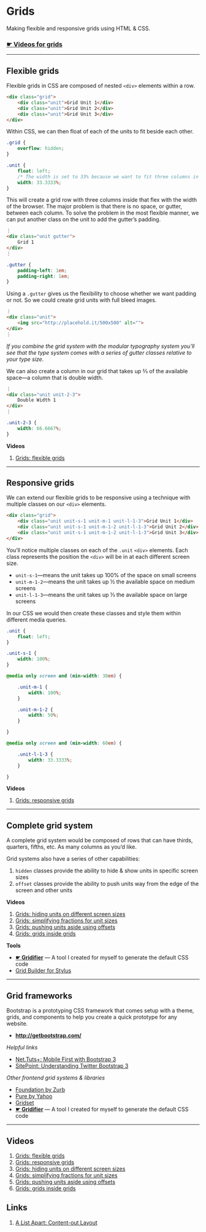 # Grids

Making flexible and responsive grids using HTML & CSS.

### [☛ Videos for grids](https://www.youtube.com/playlist?list=PLWjCJDeWfDdeUChfM6TV2U7jzQVRjsu60)

---

## Flexible grids

Flexible grids in CSS are composed of nested `<div>` elements within a row.

```html
<div class="grid">
	<div class="unit">Grid Unit 1</div>
	<div class="unit">Grid Unit 2</div>
	<div class="unit">Grid Unit 3</div>
</div>
```

Within CSS, we can then float of each of the units to fit beside each other.

```css
.grid {
	overflow: hidden;
}

.unit {
	float: left;
	/* The width is set to 33% because we want to fit three columns in our row. */
	width: 33.3333%;
}
```

This will create a grid row with three columns inside that flex with the width of the browser.
The major problem is that there is no space, or gutter, between each column.
To solve the problem in the most flexible manner, we can put another class on the unit to add the gutter’s padding.

```html
⋮
<div class="unit gutter">
	Grid 1
</div>
⋮
```

```css
.gutter {
	padding-left: 1em;
	padding-right: 1em;
}
```

Using a `.gutter` gives us the flexibility to choose whether we want padding or not.
So we could create grid units with full bleed images.

```html
⋮
<div class="unit">
	<img src="http://placehold.it/500x500" alt="">
</div>
⋮
```

*If you combine the grid system with the modular typography system you’ll see that the type system comes with a series of gutter classes relative to your type size.*

We can also create a column in our grid that takes up ⅔ of the available space—a column that is double width.

```html
⋮
<div class="unit unit-2-3">
	Double Width 1
</div>
⋮
```

```css
.unit-2-3 {
	width: 66.6667%;
}
```

**Videos**

1. [Grids: flexible grids](https://www.youtube.com/watch?v=KN-KIG3mcxE&list=PLWjCJDeWfDdeUChfM6TV2U7jzQVRjsu60&index=1)

---

## Responsive grids

We can extend our flexible grids to be responsive using a technique with multiple classes on our `<div>` elements.

```html
<div class="grid">
	<div class="unit unit-s-1 unit-m-1 unit-l-1-3">Grid Unit 1</div>
	<div class="unit unit-s-1 unit-m-1-2 unit-l-1-3">Grid Unit 2</div>
	<div class="unit unit-s-1 unit-m-1-2 unit-l-1-3">Grid Unit 3</div>
</div>
```

You’ll notice multiple classes on each of the `.unit` `<div>` elements.
Each class represents the position the `<div>` will be in at each different screen size.

- `unit-s-1`—means the unit takes up 100% of the space on small screens
- `unit-m-1-2`—means the unit takes up ½ the available space on medium screens
- `unit-l-1-3`—means the unit takes up ⅓ the available space on large screens

In our CSS we would then create these classes and style them within different media queries.

```css
.unit {
	float: left;
}

.unit-s-1 {
	width: 100%;
}

@media only screen and (min-width: 38em) {

	.unit-m-1 {
		width: 100%;
	}

	.unit-m-1-2 {
		width: 50%;
	}

}

@media only screen and (min-width: 60em) {

	.unit-l-1-3 {
		width: 33.3333%;
	}

}

```

**Videos**

1. [Grids: responsive grids](https://www.youtube.com/watch?v=3Gm785OgJ4E&list=PLWjCJDeWfDdeUChfM6TV2U7jzQVRjsu60&index=2)

---

## Complete grid system

A complete grid system would be composed of rows that can have thirds, quarters, fifths, etc. As many columns as you’d like.

Grid systems also have a series of other capabilities:

1. `hidden` classes provide the ability to hide & show units in specific screen sizes
2. `offset` classes provide the ability to push units way from the edge of the screen and other units

**Videos**

1. [Grids: hiding units on different screen sizes](https://www.youtube.com/watch?v=9Y8IyXFqbNU&list=PLWjCJDeWfDdeUChfM6TV2U7jzQVRjsu60&index=3)
2. [Grids: simplifying fractions for unit sizes](https://www.youtube.com/watch?v=BNFKLqYl8rU&list=PLWjCJDeWfDdeUChfM6TV2U7jzQVRjsu60&index=4)
3. [Grids: pushing units aside using offsets](https://www.youtube.com/watch?v=kVMdNbrHgbQ&list=PLWjCJDeWfDdeUChfM6TV2U7jzQVRjsu60&index=5)
4. [Grids: grids inside grids](https://www.youtube.com/watch?v=hpwjNC4Eo-U&list=PLWjCJDeWfDdeUChfM6TV2U7jzQVRjsu60&index=6)

**Tools**

- **[☛ Gridifier](http://tjb.io/grids)** — A tool I created for myself to generate the default CSS code
- [Grid Builder for Stylus](https://gist.github.com/thomasjbradley/7186573)

---

## Grid frameworks

Bootstrap is a prototyping CSS framework that comes setup with a theme, grids, and components to help you create a quick prototype for any website.

- **<http://getbootstrap.com/>**

*Helpful links*

- [Net.Tuts+: Mobile First with Bootstrap 3](http://net.tutsplus.com/tutorials/html-css-techniques/mobile-first-with-bootstrap-3/)
- [SitePoint: Understanding Twitter Bootstrap 3](http://www.sitepoint.com/understanding-twitter-bootstrap-3/)

*Other frontend grid systems & libraries*

- [Foundation by Zurb](http://foundation.zurb.com/)
- [Pure by Yahoo](http://purecss.io/)
- [Gridset](https://gridsetapp.com/)
- **[☛ Gridifier](http://tjb.io/grids)** — A tool I created for myself to generate the default CSS code

---

## Videos

1. [Grids: flexible grids](https://www.youtube.com/watch?v=KN-KIG3mcxE&list=PLWjCJDeWfDdeUChfM6TV2U7jzQVRjsu60&index=1)
2. [Grids: responsive grids](https://www.youtube.com/watch?v=3Gm785OgJ4E&list=PLWjCJDeWfDdeUChfM6TV2U7jzQVRjsu60&index=2)
3. [Grids: hiding units on different screen sizes](https://www.youtube.com/watch?v=9Y8IyXFqbNU&list=PLWjCJDeWfDdeUChfM6TV2U7jzQVRjsu60&index=3)
4. [Grids: simplifying fractions for unit sizes](https://www.youtube.com/watch?v=BNFKLqYl8rU&list=PLWjCJDeWfDdeUChfM6TV2U7jzQVRjsu60&index=4)
5. [Grids: pushing units aside using offsets](https://www.youtube.com/watch?v=kVMdNbrHgbQ&list=PLWjCJDeWfDdeUChfM6TV2U7jzQVRjsu60&index=5)
6. [Grids: grids inside grids](https://www.youtube.com/watch?v=hpwjNC4Eo-U&list=PLWjCJDeWfDdeUChfM6TV2U7jzQVRjsu60&index=6)

## Links

1. [A List Apart: Content-out Layout](http://alistapart.com/article/content-out-layout)
